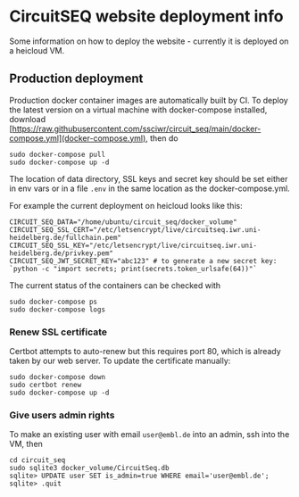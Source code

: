 # CircuitSEQ website deployment info

Some information on how to deploy the website - currently it is deployed on a heicloud VM.

## Production deployment

Production docker container images are automatically built by CI.
To deploy the latest version on a virtual machine with docker-compose installed,
download [https://raw.githubusercontent.com/ssciwr/circuit_seq/main/docker-compose.yml](docker-compose.yml), then do

```
sudo docker-compose pull
sudo docker-compose up -d
```

The location of data directory, SSL keys and secret key should be set
either in env vars or in a file `.env` in the same location as the docker-compose.yml.

For example the current deployment on heicloud looks like this:

```
CIRCUIT_SEQ_DATA="/home/ubuntu/circuit_seq/docker_volume"
CIRCUIT_SEQ_SSL_CERT="/etc/letsencrypt/live/circuitseq.iwr.uni-heidelberg.de/fullchain.pem"
CIRCUIT_SEQ_SSL_KEY="/etc/letsencrypt/live/circuitseq.iwr.uni-heidelberg.de/privkey.pem"
CIRCUIT_SEQ_JWT_SECRET_KEY="abc123" # to generate a new secret key: `python -c "import secrets; print(secrets.token_urlsafe(64))"`
```

The current status of the containers can be checked with

```
sudo docker-compose ps
sudo docker-compose logs
```

### Renew SSL certificate

Certbot attempts to auto-renew but this requires port 80, which is already taken by our web server.
To update the certificate manually:

```
sudo docker-compose down
sudo certbot renew
sudo docker-compose up -d
```

### Give users admin rights

To make an existing user with email `user@embl.de` into an admin, ssh into the VM, then

```
cd circuit_seq
sudo sqlite3 docker_volume/CircuitSeq.db
sqlite> UPDATE user SET is_admin=true WHERE email='user@embl.de';
sqlite> .quit
```
